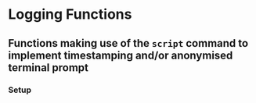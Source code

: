 # Logging Functions
## Functions making use of the `script` command to implement timestamping and/or anonymised terminal prompt

### Setup
